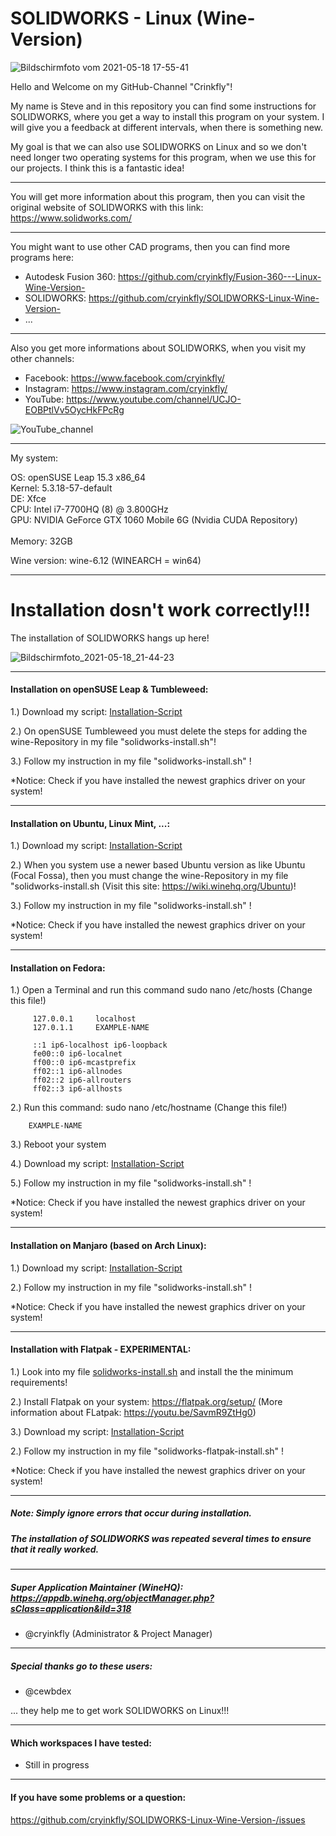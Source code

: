 # SOLIDWORKS - Linux (Wine-Version)

![Bildschirmfoto vom 2021-05-18 17-55-41](https://user-images.githubusercontent.com/79079633/118688257-2e3d0e80-b806-11eb-825f-0b245f700c78.png)

Hello and Welcome on my GitHub-Channel "Crinkfly"!

My name is Steve and in this repository you can find some instructions for SOLIDWORKS, where you get a way to install this program on your system.
I will give you a feedback at different intervals, when there is something new.

My goal is that we can also use SOLIDWORKS on Linux and so we don't need longer two operating systems for this program, when we use this for our projects. I think this is a fantastic idea!

________________________________________________

You will get more information about this program, then you can visit the original website of SOLIDWORKS with this link: https://www.solidworks.com/
________________________________________________

You might want to use other CAD programs, then you can find more programs here:

  - Autodesk Fusion 360: https://github.com/cryinkfly/Fusion-360---Linux-Wine-Version-
  - SOLIDWORKS: https://github.com/cryinkfly/SOLIDWORKS-Linux-Wine-Version-
  - ...
________________________________________________

Also you get more informations about SOLIDWORKS, when you visit my other channels:

  - Facebook:  https://www.facebook.com/cryinkfly/
  - Instagram: https://www.instagram.com/cryinkfly/
  - YouTube:   https://www.youtube.com/channel/UCJO-EOBPtlVv5OycHkFPcRg


![YouTube_channel](https://user-images.githubusercontent.com/79079633/119709635-b9994e00-be5d-11eb-976a-fca87b572af1.png)

________________________________________________

My system:

OS: openSUSE Leap 15.3 x86_64<br/>
Kernel: 5.3.18-57-default<br/>
DE: Xfce<br/>
CPU: Intel i7-7700HQ (8) @ 3.800GHz<br/>
GPU: NVIDIA GeForce GTX 1060 Mobile 6G (Nvidia CUDA Repository)<br/><br/>
Memory: 32GB

Wine version: wine-6.12 (WINEARCH = win64)

________________________________________________

# Installation dosn't work correctly!!!

The installation of SOLIDWORKS hangs up here!

![Bildschirmfoto_2021-05-18_21-44-23](https://user-images.githubusercontent.com/79079633/118714067-cb0da500-b822-11eb-87ce-b3d84a1687f0.png)

________________________________________________

#### Installation on openSUSE Leap & Tumbleweed:

1.) Download my script: [Installation-Script](https://github.com/cryinkfly/SOLIDWORKS-Linux-Wine-Version-/blob/main/scripts/solidworks-install.sh)

2.) On openSUSE Tumbleweed you must delete the steps for adding the wine-Repository in my file "solidworks-install.sh"!
    
3.) Follow my instruction in my file "solidworks-install.sh" !

*Notice: Check if you have installed the newest graphics driver on your system!

________________________________________________________________________________________________


#### Installation on Ubuntu, Linux Mint, ...:

1.) Download my script: [Installation-Script](https://github.com/cryinkfly/SOLIDWORKS-Linux-Wine-Version-/blob/main/scripts/solidworks-install.sh)

2.) When you system use a newer based Ubuntu version as like Ubuntu (Focal Fossa), then you must change the wine-Repository in my file "solidworks-install.sh (Visit this site: https://wiki.winehq.org/Ubuntu)!
    
3.) Follow my instruction in my file "solidworks-install.sh" !

*Notice: Check if you have installed the newest graphics driver on your system!

________________________________________________________________________________________________


#### Installation on Fedora:

1.) Open a Terminal and run this command sudo nano /etc/hosts (Change this file!)

         127.0.0.1     localhost
         127.0.1.1     EXAMPLE-NAME
         
         ::1 ip6-localhost ip6-loopback
         fe00::0 ip6-localnet
         ff00::0 ip6-mcastprefix
         ff02::1 ip6-allnodes
         ff02::2 ip6-allrouters
         ff02::3 ip6-allhosts

2.) Run this command: sudo nano /etc/hostname (Change this file!)

        EXAMPLE-NAME

3.) Reboot your system

4.) Download my script: [Installation-Script](https://github.com/cryinkfly/SOLIDWORKS-Linux-Wine-Version-/blob/main/scripts/solidworks-install.sh)

5.) Follow my instruction in my file "solidworks-install.sh" !

*Notice: Check if you have installed the newest graphics driver on your system!
 
________________________________________________________________________________________________


#### Installation on Manjaro (based on Arch Linux): 

1.) Download my script: [Installation-Script](https://github.com/cryinkfly/SOLIDWORKS-Linux-Wine-Version-/blob/main/scripts/solidworks-install.sh)

2.) Follow my instruction in my file "solidworks-install.sh" !

*Notice: Check if you have installed the newest graphics driver on your system!

________________________________________________________________________________________________

#### Installation with Flatpak - EXPERIMENTAL:

1.) Look into my file [solidworks-install.sh](https://github.com/cryinkfly/SOLIDWORKS-Linux-Wine-Version-/blob/main/scripts/solidworks-install.sh) and install the the minimum requirements!

2.) Install Flatpak on your system: https://flatpak.org/setup/ (More information about FLatpak: https://youtu.be/SavmR9ZtHg0)

3.) Download my script: [Installation-Script](https://github.com/cryinkfly/SOLIDWORKS-Linux-Wine-Version-/blob/main/scripts/solidworks-flatpak-install.sh)

2.) Follow my instruction in my file "solidworks-flatpak-install.sh" !

*Notice: Check if you have installed the newest graphics driver on your system!

________________________________________________________________________________________________

##### Note: Simply ignore errors that occur during installation. 
#####       The installation of SOLIDWORKS was repeated several times to ensure that it really worked.

________________________________________________________________________________________________

##### Super Application Maintainer (WineHQ): https://appdb.winehq.org/objectManager.php?sClass=application&iId=318

- @cryinkfly (Administrator & Project Manager)

________________________________________________________________________________________________

#####        Special thanks go to these users:

- @cewbdex

... they help me to get work SOLIDWORKS on Linux!!!
________________________________________________________________________________________________

#### Which workspaces I have tested:

- Still in progress
________________________________________________________________________________________________

#### If you have some problems or a question:

https://github.com/cryinkfly/SOLIDWORKS-Linux-Wine-Version-/issues

